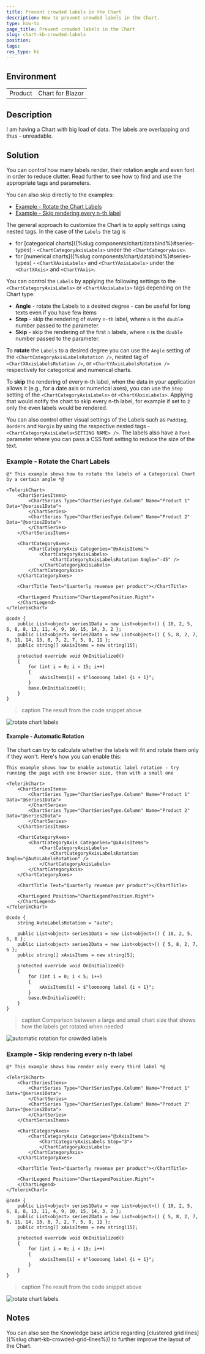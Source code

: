 ```yaml
---
title: Prevent crowded labels in the Chart
description: How to prevent crowded labels in the Chart.
type: how-to
page_title: Prevent crowded labels in the Chart
slug: chart-kb-crowded-labels
position:
tags:
res_type: kb
---
```


## Environment
<table>
	<tbody>
		<tr>
			<td>Product</td>
			<td>Chart for Blazor</td>
		</tr>
	</tbody>
</table>


## Description

I am having a Chart with big load of data. The labels are overlapping and thus - unreadable.


## Solution

You can control how many labels render, their rotation angle and even font in order to reduce clutter. Read further to see how to find and use the appropriate tags and parameters.

You can also skip directly to the examples:

* [Example - Rotate the Chart Labels](#example---rotate-the-chart-labels)
* [Example - Skip rendering every n-th label](#example---skip-rendering-every-n-th-label)


The general approach to customize the Chart is to apply settings using nested tags. In the case of the `Labels` the tag is 
* for [categorical charts]({%slug components/chart/databind%}#series-types) -  `<ChartCategoryAxisLabels>` under the `<ChartCategoryAxis>`.
* for [numerical charts]({%slug components/chart/databind%}#series-types) - `<ChartXAxisLabels>` and `<ChartYAxisLabels>` under the `<ChartXAxis>` and `<ChartYAxis>`.


You can control the `Labels` by applying the following settings to the `<ChartCategoryAxisLabels>` or `<ChartXAxisLabels>` tags depending on the Chart type:
* **Angle** - rotate the Labels to a desired degree - can be useful for long texts even if you have few items
* **Step** - skip the rendering of every `n-th` label, where `n` is the `double` number passed to the parameter.
* **Skip** - skip the rendering of the first `n` labels, where `n` is the `double` number passed to the parameter.


To **rotate** the `Labels` to a desired degree you can use the `Angle` setting of the `<ChartCategoryAxisLabelsRotation />`, nested tag of `<ChartXAxisLabelsRotation />`, or `<ChartYAxisLabelsRotation />` respectively for categorical and numerical charts.

To **skip** the rendering of every n-th label, when the data in your application allows it (e.g., for a date axis or numerical axes), you can use the `Step` setting of the `<ChartCategoryAxisLabels>` or `<ChartXAxisLabels>`. Applying that would notify the chart to skip every n-th label, for example if set to `2` only the even labels would be rendered.

You can also control other visual settings of the Labels such as `Padding`, `Borders` and `Margin` by using the respective nested tags - `<ChartCategoryAxisLabels<SETTING NAME> />`. The labels also have a `Font` parameter where you can pass a CSS font setting to reduce the size of the text.

### Example - Rotate the Chart Labels

````CSHTML
@* This example shows how to rotate the labels of a Categorical Chart by a certain angle *@

<TelerikChart>
    <ChartSeriesItems>
        <ChartSeries Type="ChartSeriesType.Column" Name="Product 1" Data="@series1Data">
        </ChartSeries>
        <ChartSeries Type="ChartSeriesType.Column" Name="Product 2" Data="@series2Data">
        </ChartSeries>
    </ChartSeriesItems>

    <ChartCategoryAxes>
        <ChartCategoryAxis Categories="@xAxisItems">
            <ChartCategoryAxisLabels>
                <ChartCategoryAxisLabelsRotation Angle="-45" />
            </ChartCategoryAxisLabels>
        </ChartCategoryAxis>
    </ChartCategoryAxes>

    <ChartTitle Text="Quarterly revenue per product"></ChartTitle>

    <ChartLegend Position="ChartLegendPosition.Right">
    </ChartLegend>
</TelerikChart>

@code {
    public List<object> series1Data = new List<object>() { 10, 2, 5, 6, 8, 8, 13, 11, 4, 9, 10, 15, 14, 3, 2 };
    public List<object> series2Data = new List<object>() { 5, 8, 2, 7, 6, 11, 14, 13, 8, 7, 2, 7, 5, 9, 11 };
    public string[] xAxisItems = new string[15];

    protected override void OnInitialized()
    {
        for (int i = 0; i < 15; i++)
        {
            xAxisItems[i] = $"looooong label {i + 1}";
        }
        base.OnInitialized();
    }
}
````

>caption The result from the code snippet above

![rotate chart labels](images/chart-label-rotation-example.png)

#### Example - Automatic Rotation

The chart can try to calculate whether the labels will fit and rotate them only if they won't. Here's how you can enable this:

````CSHTML
This example shows how to enable automatic label rotation - try running the page with one browser size, then with a small one

<TelerikChart>
    <ChartSeriesItems>
        <ChartSeries Type="ChartSeriesType.Column" Name="Product 1" Data="@series1Data">
        </ChartSeries>
        <ChartSeries Type="ChartSeriesType.Column" Name="Product 2" Data="@series2Data">
        </ChartSeries>
    </ChartSeriesItems>

    <ChartCategoryAxes>
        <ChartCategoryAxis Categories="@xAxisItems">
            <ChartCategoryAxisLabels>
                <ChartCategoryAxisLabelsRotation Angle="@AutoLabelsRotation" />
            </ChartCategoryAxisLabels>
        </ChartCategoryAxis>
    </ChartCategoryAxes>

    <ChartTitle Text="Quarterly revenue per product"></ChartTitle>

    <ChartLegend Position="ChartLegendPosition.Right">
    </ChartLegend>
</TelerikChart>

@code {
    string AutoLabelsRotation = "auto";

    public List<object> series1Data = new List<object>() { 10, 2, 5, 6, 8 };
    public List<object> series2Data = new List<object>() { 5, 8, 2, 7, 6 };
    public string[] xAxisItems = new string[5];

    protected override void OnInitialized()
    {
        for (int i = 0; i < 5; i++)
        {
            xAxisItems[i] = $"looooong label {i + 1}";
        }
        base.OnInitialized();
    }
}
````

>caption Comparison between a large and small chart size that shows how the labels get rotated when needed

![automatic rotation for crowded labels](images/chart-crowded-labels-auto-rotation.png)


### Example - Skip rendering every n-th label

````CSHTML
@* This example shows how render only every third label *@

<TelerikChart>
    <ChartSeriesItems>
        <ChartSeries Type="ChartSeriesType.Column" Name="Product 1" Data="@series1Data">
        </ChartSeries>
        <ChartSeries Type="ChartSeriesType.Column" Name="Product 2" Data="@series2Data">
        </ChartSeries>
    </ChartSeriesItems>

    <ChartCategoryAxes>
        <ChartCategoryAxis Categories="@xAxisItems">
            <ChartCategoryAxisLabels Step="3">
            </ChartCategoryAxisLabels>
        </ChartCategoryAxis>
    </ChartCategoryAxes>

    <ChartTitle Text="Quarterly revenue per product"></ChartTitle>

    <ChartLegend Position="ChartLegendPosition.Right">
    </ChartLegend>
</TelerikChart>

@code {
    public List<object> series1Data = new List<object>() { 10, 2, 5, 6, 8, 8, 13, 11, 4, 9, 10, 15, 14, 3, 2 };
    public List<object> series2Data = new List<object>() { 5, 8, 2, 7, 6, 11, 14, 13, 8, 7, 2, 7, 5, 9, 11 };
    public string[] xAxisItems = new string[15];

    protected override void OnInitialized()
    {
        for (int i = 0; i < 15; i++)
        {
            xAxisItems[i] = $"looooong label {i + 1}";
        }
    }
}
````

>caption The result from the code snippet above

![rotate chart labels](images/chart-label-step-example.png)

## Notes

You can also see the Knowledge base article regarding [clustered grid lines]({%slug chart-kb-crowded-grid-lines%}) to further improve the layout of the Chart.
